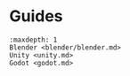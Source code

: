 # Guides

```{toctree}
:maxdepth: 1
Blender <blender/blender.md>
Unity <unity.md>
Godot <godot.md>
```
